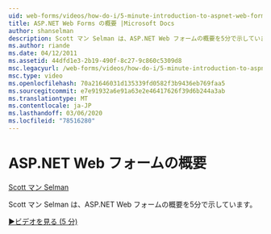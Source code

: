 ```yaml
---
uid: web-forms/videos/how-do-i/5-minute-introduction-to-aspnet-web-forms
title: ASP.NET Web Forms の概要 |Microsoft Docs
author: shanselman
description: Scott マン Selman は、ASP.NET Web フォームの概要を5分で示しています。
ms.author: riande
ms.date: 04/12/2011
ms.assetid: 44dfd1e3-2b19-490f-8c27-9c860c5309d8
msc.legacyurl: /web-forms/videos/how-do-i/5-minute-introduction-to-aspnet-web-forms
msc.type: video
ms.openlocfilehash: 70a21646031d135339fd0582f3b9436eb769faa5
ms.sourcegitcommit: e7e91932a6e91a63e2e46417626f39d6b244a3ab
ms.translationtype: MT
ms.contentlocale: ja-JP
ms.lasthandoff: 03/06/2020
ms.locfileid: "78516280"
---
```

# <a name="intro-to-aspnet-web-forms"></a>ASP.NET Web フォームの概要

[Scott マン Selman](https://github.com/shanselman)

Scott マン Selman は、ASP.NET Web フォームの概要を5分で示しています。

[&#9654;ビデオを見る (5 分)](https://channel9.msdn.com/Blogs/ASP-NET-Site-Videos/5-minute-introduction-to-aspnet-web-forms)
